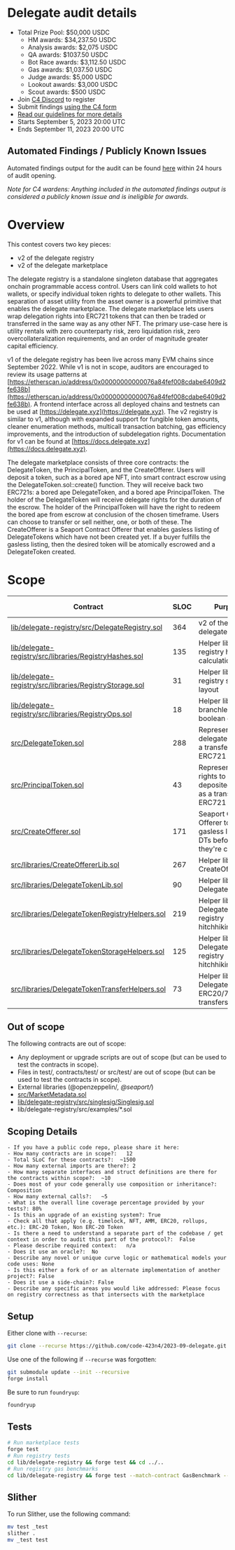 # Delegate audit details

- Total Prize Pool: $50,000 USDC
  - HM awards: $34,237.50 USDC
  - Analysis awards: $2,075 USDC
  - QA awards: $1037.50 USDC
  - Bot Race awards: $3,112.50 USDC
  - Gas awards: $1,037.50 USDC
  - Judge awards: $5,000 USDC
  - Lookout awards: $3,000 USDC
  - Scout awards: $500 USDC
- Join [C4 Discord](https://discord.gg/code4rena) to register
- Submit findings [using the C4 form](https://code4rena.com/contests/2023-09-delegate/submit)
- [Read our guidelines for more details](https://docs.code4rena.com/roles/wardens)
- Starts September 5, 2023 20:00 UTC
- Ends September 11, 2023 20:00 UTC

## Automated Findings / Publicly Known Issues

Automated findings output for the audit can be found [here](https://github.com/code-423n4/2023-09-delegate/blob/main/bot-report.md) within 24 hours of audit opening.

*Note for C4 wardens: Anything included in the automated findings output is considered a publicly known issue and is ineligible for awards.*

# Overview

This contest covers two key pieces:

- v2 of the delegate registry
- v2 of the delegate marketplace

The delegate registry is a standalone singleton database that aggregates onchain programmable access control. Users can link cold wallets to hot wallets, or specify individual token rights to delegate to other wallets. This separation of asset utility from the asset owner is a powerful primitive that enables the delegate marketplace. The delegate marketplace lets users wrap delegation rights into ERC721 tokens that can then be traded or transferred in the same way as any other NFT. The primary use-case here is utility rentals with zero counterparty risk, zero liquidation risk, zero overcollateralization requirements, and an order of magnitude greater capital efficiency.

v1 of the delegate registry has been live across many EVM chains since September 2022. While v1 is not in scope, auditors are encouraged to review its usage patterns at [https://etherscan.io/address/0x00000000000076a84fef008cdabe6409d2fe638b](https://etherscan.io/address/0x00000000000076a84fef008cdabe6409d2fe638b). A frontend interface across all deployed chains and testnets can be used at [https://delegate.xyz](https://delegate.xyz). The v2 registry is similar to v1, although with expanded support for fungible token amounts, cleaner enumeration methods, multicall transaction batching, gas efficiency improvements, and the introduction of subdelegation rights. Documentation for v1 can be found at [https://docs.delegate.xyz](https://docs.delegate.xyz).

The delegate marketplace consists of three core contracts: the DelegateToken, the PrincipalToken, and the CreateOfferer. Users will deposit a token, such as a bored ape NFT, into smart contract escrow using the DelegateToken.sol::create() function. They will receive back two ERC721s: a bored ape DelegateToken, and a bored ape PrincipalToken. The holder of the DelegateToken will receive delegate rights for the duration of the escrow. The holder of the PrincipalToken will have the right to redeem the bored ape from escrow at conclusion of the chosen timeframe. Users can choose to transfer or sell neither, one, or both of these. The CreateOfferer is a Seaport Contract Offerer that enables gasless listing of DelegateTokens which have not been created yet. If a buyer fulfills the gasless listing, then the desired token will be atomically escrowed and a DelegateToken created.

# Scope

| Contract | SLOC | Purpose | Libraries used |  
| ----------- | ----------- | ----------- | ----------- |
| [lib/delegate-registry/src/DelegateRegistry.sol](https://github.com/delegatexyz/delegate-registry/blob/6d1254de793ccc40134f9bec0b7cb3d9c3632bc1/src/DelegateRegistry.sol) | 364 | v2 of the delegate registry | ??? |
| [lib/delegate-registry/src/libraries/RegistryHashes.sol](https://github.com/delegatexyz/delegate-registry/blob/6d1254de793ccc40134f9bec0b7cb3d9c3632bc1/src/libraries/RegistryHashes.sol) | 135 | Helper library for registry hash calculation | ??? |
| [lib/delegate-registry/src/libraries/RegistryStorage.sol](https://github.com/delegatexyz/delegate-registry/blob/6d1254de793ccc40134f9bec0b7cb3d9c3632bc1/src/libraries/RegistryStorage.sol) | 31 | Helper library for registry storage layout | ??? |
| [lib/delegate-registry/src/libraries/RegistryOps.sol](https://github.com/delegatexyz/delegate-registry/blob/6d1254de793ccc40134f9bec0b7cb3d9c3632bc1/src/libraries/RegistryOps.sol) | 18 | Helper library for branchless boolean ops | ??? |
| [src/DelegateToken.sol](https://github.com/code-423n4/2023-09-delegate/blob/main/src/DelegateToken.sol) | 288 | Represent delegate rights as a transferrable ERC721 | ??? |
| [src/PrincipalToken.sol](https://github.com/code-423n4/2023-09-delegate/blob/main/src/PrincipalToken.sol) | 43 | Represent the rights to claim the deposited token as a transferrable ERC721 | ??? |
| [src/CreateOfferer.sol](https://github.com/code-423n4/2023-09-delegate/blob/main/src/CreateOfferer.sol) | 171 | Seaport Contract Offerer to enable gasless listings of DTs before they're created | ??? |
| [src/libraries/CreateOffererLib.sol](https://github.com/code-423n4/2023-09-delegate/blob/main/src/libraries/CreateOffererLib.sol) | 267 | Helper library for CreateOfferer | ??? |
| [src/libraries/DelegateTokenLib.sol](https://github.com/code-423n4/2023-09-delegate/blob/main/src/libraries/DelegateTokenLib.sol) | 90 | Helper library for DelegateToken | ??? |
| [src/libraries/DelegateTokenRegistryHelpers.sol](https://github.com/code-423n4/2023-09-delegate/blob/main/src/libraries/DelegateTokenRegistryHelpers.sol) | 219 | Helper library for Delegate Token registry hitchhiking | ??? |
| [src/libraries/DelegateTokenStorageHelpers.sol](https://github.com/code-423n4/2023-09-delegate/blob/main/src/libraries/DelegateTokenStorageHelpers.sol) | 125 | Helper library for Delegate Token registry hitchhiking | ??? |
| [src/libraries/DelegateTokenTransferHelpers.sol](https://github.com/code-423n4/2023-09-delegate/blob/main/src/libraries/DelegateTokenTransferHelpers.sol) | 73 | Helper library for Delegate Token ERC20/721/1155 transfers | ??? |

## Out of scope

The following contracts are out of scope:

- Any deployment or upgrade scripts are out of scope (but can be used to test the contracts in scope).
- Files in test/, contracts/test/ or src/test/ are out of scope (but can be used to test the contracts in scope).
- External libraries (@openzeppelin/*, @seaport/*)
- [src/MarketMetadata.sol](https://github.com/code-423n4/2023-09-delegate/blob/main/src/MarketMetadata.sol)
- [lib/delegate-registry/src/singlesig/Singlesig.sol](https://github.com/delegatexyz/delegate-registry/blob/6d1254de793ccc40134f9bec0b7cb3d9c3632bc1/src/singlesig/Singlesig.sol)
- lib/delegate-registry/src/examples/*.sol

## Scoping Details

```
- If you have a public code repo, please share it here:  
- How many contracts are in scope?:   12
- Total SLoC for these contracts?:  ~1500
- How many external imports are there?: 2 
- How many separate interfaces and struct definitions are there for the contracts within scope?:  ~10
- Does most of your code generally use composition or inheritance?:   Composition
- How many external calls?:   ~5
- What is the overall line coverage percentage provided by your tests?: 80%
- Is this an upgrade of an existing system?: True
- Check all that apply (e.g. timelock, NFT, AMM, ERC20, rollups, etc.): ERC-20 Token, Non ERC-20 Token
- Is there a need to understand a separate part of the codebase / get context in order to audit this part of the protocol?:  False 
- Please describe required context:   n/a
- Does it use an oracle?:  No
- Describe any novel or unique curve logic or mathematical models your code uses: None
- Is this either a fork of or an alternate implementation of another project?: False  
- Does it use a side-chain?: False
- Describe any specific areas you would like addressed: Please focus on registry correctness as that intersects with the marketplace
```

## Setup

Either clone with `--recurse`:

```bash
git clone --recurse https://github.com/code-423n4/2023-09-delegate.git
```

Use one of the following if `--recurse` was forgotten:

```bash
git submodule update --init --recursive
forge install
```

Be sure to run `foundryup`:

```bash
foundryup
```

## Tests

```bash
# Run marketplace tests
forge test
# Run registry tests
cd lib/delegate-registry && forge test && cd ../..
# Run registry gas benchmarks
cd lib/delegate-registry && forge test --match-contract GasBenchmark --gas-report > gasbenchmark10mil && forge test --match-contract HashBenchmark --gas-report > hashbenchmark10mil && cd ../..
```

## Slither

To run Slither, use the following command:

```bash
mv test _test
slither .
mv _test test
```
